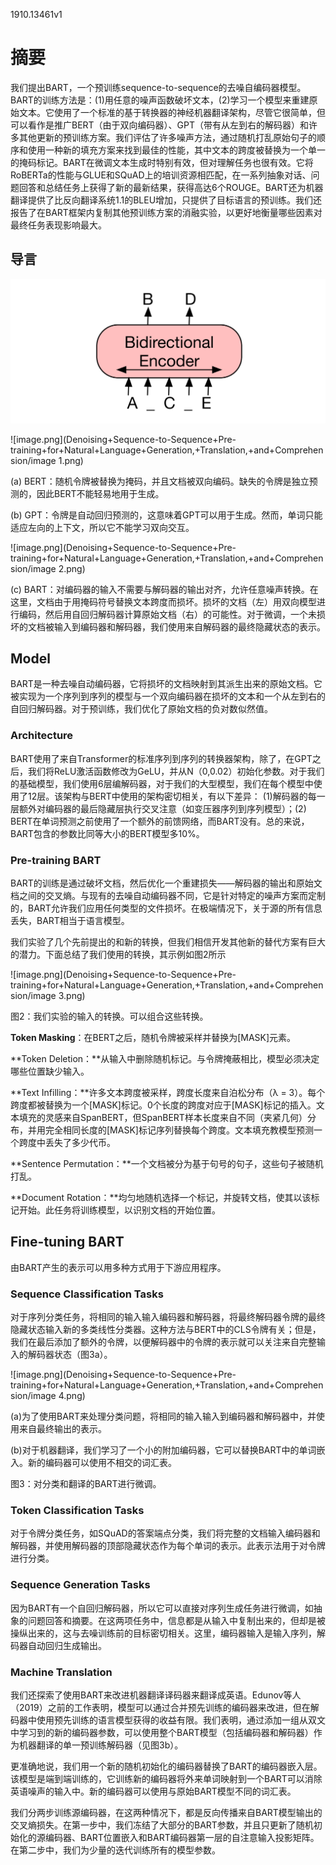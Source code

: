 1910.13461v1

# 摘要

我们提出BART，一个预训练sequence-to-sequence的去噪自编码器模型。BART的训练方法是：(1)用任意的噪声函数破坏文本，(2)学习一个模型来重建原始文本。它使用了一个标准的基于转换器的神经机器翻译架构，尽管它很简单，但可以看作是推广BERT（由于双向编码器）、GPT（带有从左到右的解码器）和许多其他更新的预训练方案。我们评估了许多噪声方法，通过随机打乱原始句子的顺序和使用一种新的填充方案来找到最佳的性能，其中文本的跨度被替换为一个单一的掩码标记。BART在微调文本生成时特别有效，但对理解任务也很有效。它将RoBERTa的性能与GLUE和SQuAD上的培训资源相匹配，在一系列抽象对话、问题回答和总结任务上获得了新的最新结果，获得高达6个ROUGE。BART还为机器翻译提供了比反向翻译系统1.1的BLEU增加，只提供了目标语言的预训练。我们还报告了在BART框架内复制其他预训练方案的消融实验，以更好地衡量哪些因素对最终任务表现影响最大。

## 导言





![image.png](Denoising+Sequence-to-Sequence+Pre-training+for+Natural+Language+Generation,+Translation,+and+Comprehension/image.png)



![image.png](Denoising+Sequence-to-Sequence+Pre-training+for+Natural+Language+Generation,+Translation,+and+Comprehension/image 1.png)





(a) BERT：随机令牌被替换为掩码，并且文档被双向编码。缺失的令牌是独立预测的，因此BERT不能轻易地用于生成。



(b) GPT：令牌是自动回归预测的，这意味着GPT可以用于生成。然而，单词只能适应左向的上下文，所以它不能学习双向交互。

![image.png](Denoising+Sequence-to-Sequence+Pre-training+for+Natural+Language+Generation,+Translation,+and+Comprehension/image 2.png)

(c) BART：对编码器的输入不需要与解码器的输出对齐，允许任意噪声转换。在这里，文档由于用掩码符号替换文本跨度而损坏。损坏的文档（左）用双向模型进行编码，然后用自回归解码器计算原始文档（右）的可能性。对于微调，一个未损坏的文档被输入到编码器和解码器，我们使用来自解码器的最终隐藏状态的表示。

## Model

BART是一种去噪自动编码器，它将损坏的文档映射到其派生出来的原始文档。它被实现为一个序列到序列的模型与一个双向编码器在损坏的文本和一个从左到右的自回归解码器。对于预训练，我们优化了原始文档的负对数似然值。

### Architecture

BART使用了来自Transformer的标准序列到序列的转换器架构，除了，在GPT之后，我们将ReLU激活函数修改为GeLU，并从N（0,0.02）初始化参数。对于我们的基础模型，我们使用6层编解码器，对于我们的大型模型，我们在每个模型中使用了12层。该架构与BERT中使用的架构密切相关，有以下差异： (1)解码器的每一层额外对编码器的最后隐藏层执行交叉注意（如变压器序列到序列模型）；(2) BERT在单词预测之前使用了一个额外的前馈网络，而BART没有。总的来说，BART包含的参数比同等大小的BERT模型多10%。

### Pre-training BART

BART的训练是通过破坏文档，然后优化一个重建损失——解码器的输出和原始文档之间的交叉熵。与现有的去噪自动编码器不同，它是针对特定的噪声方案而定制的，BART允许我们应用任何类型的文件损坏。在极端情况下，关于源的所有信息丢失，BART相当于语言模型。

我们实验了几个先前提出的和新的转换，但我们相信开发其他新的替代方案有巨大的潜力。下面总结了我们使用的转换，其示例如图2所示

![image.png](Denoising+Sequence-to-Sequence+Pre-training+for+Natural+Language+Generation,+Translation,+and+Comprehension/image 3.png)

图2：我们实验的输入的转换。可以组合这些转换。

**Token Masking**：在BERT之后，随机令牌被采样并替换为[MASK]元素。

**Token Deletion：**从输入中删除随机标记。与令牌掩蔽相比，模型必须决定哪些位置缺少输入。

**Text Infilling：**许多文本跨度被采样，跨度长度来自泊松分布（λ = 3）。每个跨度都被替换为一个[MASK]标记。0个长度的跨度对应于[MASK]标记的插入。文本填充的灵感来自SpanBERT，但SpanBERT样本长度来自不同（夹紧几何）分布，并用完全相同长度的[MASK]标记序列替换每个跨度。文本填充教模型预测一个跨度中丢失了多少代币。

**Sentence Permutation：**一个文档被分为基于句号的句子，这些句子被随机打乱。

**Document Rotation：**均匀地随机选择一个标记，并旋转文档，使其以该标记开始。此任务将训练模型，以识别文档的开始位置。

## Fine-tuning BART

由BART产生的表示可以用多种方式用于下游应用程序。

### Sequence Classification Tasks

对于序列分类任务，将相同的输入输入编码器和解码器，将最终解码器令牌的最终隐藏状态输入新的多类线性分类器。这种方法与BERT中的CLS令牌有关；但是，我们在最后添加了额外的令牌，以便解码器中的令牌的表示就可以关注来自完整输入的解码器状态（图3a）。

![image.png](Denoising+Sequence-to-Sequence+Pre-training+for+Natural+Language+Generation,+Translation,+and+Comprehension/image 4.png)





(a)为了使用BART来处理分类问题，将相同的输入输入到编码器和解码器中，并使用来自最终输出的表示。



(b)对于机器翻译，我们学习了一个小的附加编码器，它可以替换BART中的单词嵌入。新的编码器可以使用不相交的词汇表。

图3：对分类和翻译的BART进行微调。

### Token Classification Tasks

对于令牌分类任务，如SQuAD的答案端点分类，我们将完整的文档输入编码器和解码器，并使用解码器的顶部隐藏状态作为每个单词的表示。此表示法用于对令牌进行分类。

### Sequence Generation Tasks

因为BART有一个自回归解码器，所以它可以直接对序列生成任务进行微调，如抽象的问题回答和摘要。在这两项任务中，信息都是从输入中复制出来的，但却是被操纵出来的，这与去噪训练前的目标密切相关。这里，编码器输入是输入序列，解码器自动回归生成输出。

### Machine Translation

我们还探索了使用BART来改进机器翻译译码器来翻译成英语。Edunov等人（2019）之前的工作表明，模型可以通过合并预先训练的编码器来改进，但在解码器中使用预先训练的语言模型获得的收益有限。我们表明，通过添加一组从双文中学习到的新的编码器参数，可以使用整个BART模型（包括编码器和解码器）作为机器翻译的单一预训练解码器（见图3b）。

更准确地说，我们用一个新的随机初始化的编码器替换了BART的编码器嵌入层。该模型是端到端训练的，它训练新的编码器将外来单词映射到一个BART可以消除英语噪声的输入中。新的编码器可以使用与原始BART模型不同的词汇表。

我们分两步训练源编码器，在这两种情况下，都是反向传播来自BART模型输出的交叉熵损失。在第一步中，我们冻结了大部分的BART参数，并且只更新了随机初始化的源编码器、BART位置嵌入和BART编码器第一层的自注意输入投影矩阵。在第二步中，我们为少量的迭代训练所有的模型参数。

